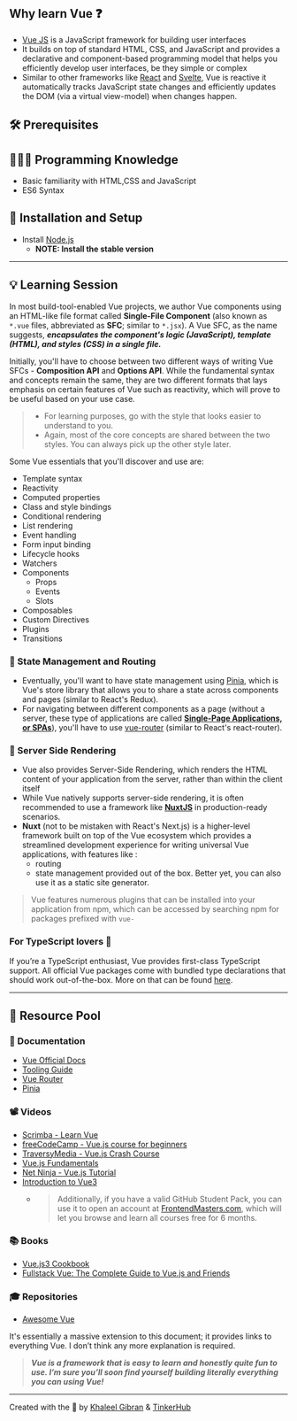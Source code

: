 ## Why learn Vue ❓

- [Vue JS](https://vuejs.org/) is a JavaScript framework for building user interfaces
- It builds on top of standard HTML, CSS, and JavaScript and provides a declarative and component-based programming model that helps you efficiently develop user interfaces, be they simple or complex
- Similar to other frameworks like [React](https://react.dev/) and [Svelte](https://svelte.dev/), Vue is reactive it automatically tracks JavaScript state changes and efficiently updates the DOM (via a virtual view-model) when changes happen.

## 🛠️ Prerequisites

## 🧑🏻‍💻 Programming Knowledge 

- Basic familiarity with HTML,CSS and JavaScript
- ES6 Syntax


## 📲 Installation and Setup

- Install [Node.js](https://nodejs.org/en)
    -   **NOTE: Install the stable version**
---

## 💡 Learning Session

In most build-tool-enabled Vue projects, we author Vue components using an HTML-like file format called **Single-File Component** (also known as `*.vue` files, abbreviated as **SFC**; similar to `*.jsx`). A Vue SFC, as the name suggests, ***encapsulates the component's logic (JavaScript), template (HTML), and styles (CSS) in a single file.***

Initially, you'll have to choose between two different ways of writing Vue SFCs - **Composition API** and **Options API**. While the fundamental syntax and concepts remain the same, they are two different formats that lays emphasis on certain features of Vue such as reactivity, which will prove to be useful based on your use case. 

> - For learning purposes, go with the style that looks easier to understand to you. 
> - Again, most of the core concepts are shared between the two styles. You can always pick up the other style later.

Some Vue essentials that you'll discover and use are:

- Template syntax
- Reactivity
- Computed properties
- Class and style bindings
- Conditional rendering
- List rendering
- Event handling
- Form input binding
- Lifecycle hooks
- Watchers
- Components
    - Props
    - Events
    - Slots
- Composables
- Custom Directives
- Plugins
- Transitions

### 🚀 State Management and Routing

- Eventually, you'll want to have state management using [Pinia](https://pinia.vuejs.org/), which is Vue's store library that allows you to share a state across components and pages (similar to React's Redux).  
- For navigating between different components as a page (without a server, these type of applications are called [**Single-Page Applications, or SPAs**](https://www.smashingmagazine.com/2015/12/reimagining-single-page-applications-progressive-enhancement/)), you'll have to use [vue-router](https://router.vuejs.org/) (similar to React's react-router).

### 🎯 Server Side Rendering

- Vue also provides Server-Side Rendering, which renders the HTML content of your application from the server, rather than within the client itself
- While Vue natively supports server-side rendering, it is often recommended to use a framework like [**NuxtJS**](https://nuxt.com/) in production-ready scenarios.
- **Nuxt** (not to be mistaken with React's Next.js) is a higher-level framework built on top of the Vue ecosystem which provides a streamlined development experience for writing universal Vue applications, with features like :
    - routing
    - state management provided out of the box. Better yet, you can also use it as a static site generator.

> Vue features numerous plugins that can be installed into your application from npm, which can be accessed by searching npm for packages prefixed with `vue-`

### For TypeScript lovers 💙

If you’re a TypeScript enthusiast, Vue provides first-class TypeScript support. All official Vue packages come with bundled type declarations that should work out-of-the-box. More on that can be found [here](https://vuejs.org/guide/typescript/overview.html).


---
## 🔖 Resource Pool

### 📄 Documentation
- [Vue Official Docs](https://vuejs.org/guide/introduction.html)
- [Tooling Guide](https://vuejs.org/guide/scaling-up/tooling.html)
- [Vue Router](https://router.vuejs.org/)
- [Pinia](https://pinia.vuejs.org/)

### 📽️ Videos
- [Scrimba - Learn Vue](https://scrimba.com/learn/learnvue)
- [freeCodeCamp - Vue.js course for beginners](https://youtu.be/FXpIoQ_rT_c)
- [TraversyMedia - Vue.js Crash Course](https://youtu.be/qZXt1Aom3Cs)
- [Vue.js Fundamentals](https://vueschool.io/courses/vuejs-3-fundamentals)
- [Net Ninja - Vue.js Tutorial](https://youtube.com/playlist?list=PL4cUxeGkcC9hYYGbV60Vq3IXYNfDk8At1)
- [Introduction to Vue3](https://frontendmasters.com/courses/vue-3/)
    - > Additionally, if you have a valid GitHub Student Pack, you can use it to open an account at [FrontendMasters.com](https://frontendmasters.com/), which will let you browse and learn all courses free for 6 months.

### 📚 Books
- [Vue.js3 Cookbook](https://github.com/PacktPublishing/Vue.js-3.0-Cookbook)
- [Fullstack Vue: The Complete Guide to Vue.js and Friends](https://books.google.ae/books/about/Fullstack_Vue.html?id=G9s2tgEACAAJ&source=kp_book_description&redir_esc=y)

### 🎓 Repositories

- [Awesome Vue](https://github.com/vuejs/awesome-vue)

It's essentially a massive extension to this document; it provides links to everything Vue. I don’t think any more explanation is required.

> ***Vue is a framework that is easy to learn and honestly quite fun to use. I’m sure you’ll soon find yourself building literally everything you can using Vue!***

---

Created with the 💚 by [Khaleel Gibran](https://github.com/khalby786) & [TinkerHub](https://tinkerhub.org)



